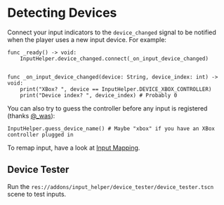# Detecting Devices

Connect your input indicators to the `device_changed` signal to be notified when the player uses a new input device. For example:

```gdscript
func _ready() -> void:
    InputHelper.device_changed.connect(_on_input_device_changed)


func _on_input_device_changed(device: String, device_index: int) -> void:
    print("XBox? ", device == InputHelper.DEVICE_XBOX_CONTROLLER)
    print("Device index? ", device_index) # Probably 0
```

You can also try to guess the controller before any input is registered (thanks [@_was](https://github.com/was-games)):

```gdscript
InputHelper.guess_device_name() # Maybe "xbox" if you have an XBox controller plugged in
```

To remap input, have a look at [Input Mapping](./Mapping.md).

## Device Tester

Run the `res://addons/input_helper/device_tester/device_tester.tscn` scene to test inputs.